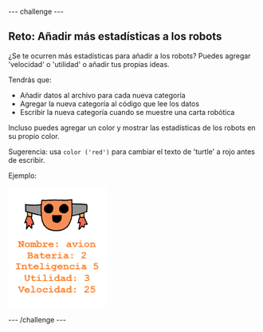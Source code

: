 --- challenge ---

## Reto: Añadir más estadísticas a los robots

¿Se te ocurren más estadísticas para añadir a los robots? Puedes agregar 'velocidad' o 'utilidad' o añadir tus propias ideas.

Tendrás que:

+ Añadir datos al archivo para cada nueva categoría 
+ Agregar la nueva categoría al código que lee los datos
+ Escribir la nueva categoría cuando se muestre una carta robótica

Incluso puedes agregar un color y mostrar las estadísticas de los robots en su propio color.

Sugerencia: usa `color ('red')` para cambiar el texto de 'turtle' a rojo antes de escribir.

Ejemplo:

![captura de pantalla](images/robotrumps-jet.png)

--- /challenge ---
